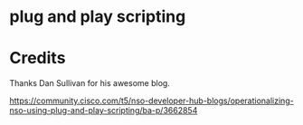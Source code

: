 # plug and play scripting



# Credits

Thanks Dan Sullivan for his awesome blog.

https://community.cisco.com/t5/nso-developer-hub-blogs/operationalizing-nso-using-plug-and-play-scripting/ba-p/3662854
